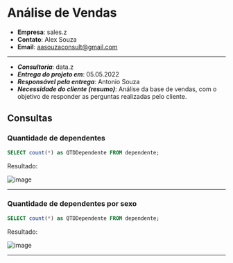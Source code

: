 # Análise de Vendas

- **Empresa**: sales.z
- **Contato**: Alex Souza
- **Email**: aasouzaconsult@gmail.com

-----

- ***Consultoria***: data.z
- ***Entrega do projeto em***: 05.05.2022
- ***Responsável pela entrega***: Antonio Souza
- ***Necessidade do cliente (resumo)***: Análise da base de vendas, com o objetivo de responder as perguntas realizadas pelo cliente.


## Consultas

### Quantidade de dependentes

```sql
SELECT count(*) as QTDDependente FROM dependente;
```

Resultado:

![image](https://user-images.githubusercontent.com/29084827/164487121-80990410-8730-4754-a6fd-f7d1b71841e7.png)

-----
### Quantidade de dependentes por sexo

```sql
SELECT count(*) as QTDDependente FROM dependente;
```

Resultado:

![image](https://user-images.githubusercontent.com/29084827/164487182-ea1b0219-a247-4c53-b39a-94be0f04dece.png)

-----
